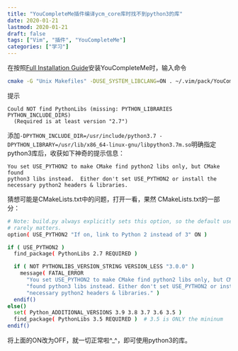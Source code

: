 ```yaml
---
title: "YouCompleteMe插件编译ycm_core库时找不到python3的库"
date: 2020-01-21
lastmod: 2020-01-21
draft: false
tags: ["Vim", "插件", "YouCompleteMe"]
categories: ["学习"]
---
```


在按照[Full Installation Guide](https://github.com/ycm-core/YouCompleteMe#full-installation-guide)安装YouCompleteMe时，输入命令
```bash
cmake -G "Unix Makefiles" -DUSE_SYSTEM_LIBCLANG=ON . ~/.vim/pack/YouCompleteMe/start/YouCompleteMe/third_party/ycmd/cpp
```
提示
```plaintext
Could NOT find PythonLibs (missing: PYTHON_LIBRARIES PYTHON_INCLUDE_DIRS)
  (Required is at least version "2.7")
```
添加`-DPYTHON_INCLUDE_DIR=/usr/include/python3.7 -DPYTHON_LIBRARY=/usr/lib/x86_64-linux-gnu/libpython3.7m.so`明确指定python3库后，收获如下神奇的提示信息：
```plaintext
You set USE_PYTHON2 to make CMake find python2 libs only, but CMake found
python3 libs instead.  Either don't set USE_PYTHON2 or install the
necessary python2 headers & libraries.
```
猜想可能是CMakeLists.txt中的问题，打开一看，果然
CMakeLists.txt的一部分：

```bash
# Note: build.py always explicitly sets this option, so the default used here
# rarely matters.
option( USE_PYTHON2 "If on, link to Python 2 instead of 3" ON )

if ( USE_PYTHON2 )
  find_package( PythonLibs 2.7 REQUIRED )

  if ( NOT PYTHONLIBS_VERSION_STRING VERSION_LESS "3.0.0" )
    message( FATAL_ERROR
      "You set USE_PYTHON2 to make CMake find python2 libs only, but CMake "
      "found python3 libs instead. Either don't set USE_PYTHON2 or install the "
      "necessary python2 headers & libraries." )
  endif()
else()
  set( Python_ADDITIONAL_VERSIONS 3.9 3.8 3.7 3.6 3.5 )
  find_package( PythonLibs 3.5 REQUIRED )  # 3.5 is ONLY the mininum
endif()
```

将上面的ON改为OFF，就一切正常啦^\_^，即可使用python3的库。
